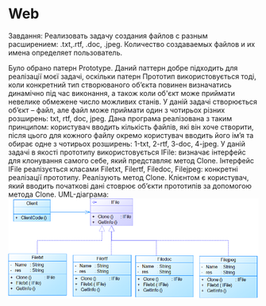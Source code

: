 # Web
Завдання: Реализовать задачу создания файлов с разным расширением: .txt,.rtf, .doc, .jpeg. Количество создаваемых файлов и их имена определяет пользователь. 

Було обрано патерн Prototype. 
Даний паттерн добре підходить для реалізації моєї задачі, оскільки патерн Прототип використовується тоді, коли конкретний тип створюваного об’єкта повинен визначатись динамічно під час виконання, а також коли об'єкт може приймати невелике обмежене число можливих станів. У даній задачі створюється об’єкт – файл, але файл може приймати один з чотирьох різних розширень: txt, rtf, doc, jpeg.
Дана програма реалізована з таким принципом: користувач вводить кількість файлів, які він хоче створити, після цього для кожного файлу окремо користувач вводить його ім’я та обирає одне з чотирьох розширень: 1-txt, 2-rtf, 3-doc, 4-jpeg.
У даній задачі в якості прототипу використовується IFile: визначає інтерфейс для клонування самого себе, який представляє метод Clone.
Інтерфейс IFile реалізується класами Filetxt, Filertf, Filedoc, Filejpeg: конкретні реалізації прототипу. Реалізують метод Clone. 
Клієнтом є користувач, який вводить початкові дані стоврює об’єкти прототипів за допомогою метода Clone.
UML-діаграма:
![alt text](https://github.com/ValerSiya/Web/blob/master/Diagram.png)
